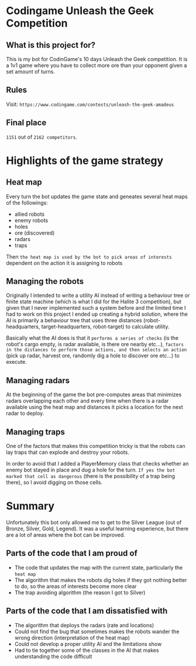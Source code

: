 # Codingame Unleash the Geek Competition

## What is this project for?

This is my bot for CodinGame's 10 days Unleash the Geek competition. It is a 1v1 game where you have to collect more ore than your opponent given a set amount of turns.

## Rules

Visit: `https://www.codingame.com/contests/unleash-the-geek-amadeus`

## Final place

`1151` out of `2162 competitors`.

# Highlights of the game strategy

## Heat map

Every turn the bot updates the game state and geneates several heat maps of the followings:

- allied robots
- enemy robots
- holes
- ore (discovered)
- radars
- traps

Then `the heat map is used by the bot to pick areas of interests` dependent on the action it is assigning to robots

## Managing the robots

Originally I intended to write a utility AI instead of writing a behaviour tree or finite state machine (which is what I did for the Halite 3 competition), but given that I never implemented such a system before and the limited time I had to work on this project I ended up creating a hybrid solution, where the AI is primarily a behaviour tree that uses three distances (robot-headquarters, target-headquarters, robot-target) to calculate utility.

Basically what the AI does is that it `performs a series of checks` (is the robot's cargo empty, is radar available, is there ore nearby etc...), `factors in the distances to perform those actions, and then selects an action` (pick up radar, harvest ore, randomly dig a hole to discover ore etc...) to execute.

## Managing radars

At the beginning of the game the bot pre-computes areas that minimizes radars overlapping each other and every time when there is a radar available using the heat map and distances it picks a location for the next radar to deploy.

## Managing traps

One of the factors that makes this competition tricky is that the robots can lay traps that can explode and destroy your robots.

In order to avoid that I added a PlayerMemory class that checks whether an enemy bot stayed in place and dug a hole for the turn. `If yes the bot marked that cell as dangerous` (there is the possibility of a trap being there), so I avoid digging on those cells.

# Summary

Unfortunately this bot only allowed me to get to the Silver League (out of Bronze, Silver, Gold, Legend). It was a useful learning experience, but there are a lot of areas where the bot can be improved.

## Parts of the code that I am proud of

- The code that updates the map with the current state, particularly the `heat map`
- The algorithm that makes the robots dig holes if they got nothing better to do, so the areas of interests become more clear
- The trap avoiding algorithm (the reason I got to Silver)

## Parts of the code that I am dissatisfied with

- The algorithm that deploys the radars (rate and locations)
- Could not find the bug that sometimes makes the robots wander the wrong direction (interpretation of the heat map)
- Could not develop a proper utility AI and the limitations show
- Had to tie together some of the classes in the AI that makes understanding the code difficult
